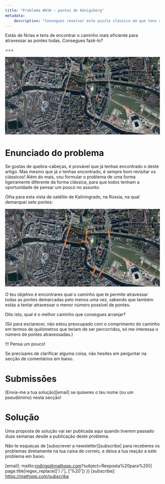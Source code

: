 ```yaml
---
title: "Problema #038 – pontes de Königsberg"
metadata:
    description: "Consegues resolver este puzzle clássico em que tens de atravessar umas pontes?"
---
```


Estás de férias e tens de encontrar o caminho mais eficiente
para atravessar as pontes todas.
Consegues fazê-lo?

===

![](thumbnail.png "Vista de satélite de Kaliningrado, Rússia.")

# Enunciado do problema

Se gostas de quebra-cabeças, é provável que já tenhas encontrado
o deste artigo.
Mas mesmo que já o tenhas encontrado, é sempre bom revisitar
os clássicos!
Além do mais, vou formular o problema de uma forma ligeiramente
diferente da forma clássica, para que todos tenham a oportunidade
de pensar um pouco no assunto.

Olha para esta vista de satélite de Kaliningrado, na Rússia,
na qual demarquei sete pontes:

![](_bridges.png "Sete pontes demarcadas em Kaliningrado, Rússia.")

O teu objetivo é encontrares qual o caminho que te permite atravessar
todas as pontes demarcadas pelo menos uma vez, sabendo que também
estás a tentar atravessar o menor número possível de pontes.

Dito isto, qual é o melhor caminho que consegues arranjar?

(Só para esclarecer, não estou preocupado com o comprimento do
caminho em termos de quilómetros que teriam de ser percorridos,
só me interessa o número de pontes atravessadas.)


!!! Pensa um pouco!

Se precisares de clarificar alguma coisa, não hesites em perguntar na secção de comentários em baixo.


# Submissões

[Envia-me a tua solução][email] se quiseres o teu nome (ou um pseudónimo) nesta secção!

<!--
Parabéns a todos os que conseguiram resolver o problema e,
em particular, aos que me enviaram as suas soluções:

 - 

(A lista não está ordenada.)
-->


# Solução

Uma proposta de solução vai ser publicada aqui quando tiverem passado duas semanas desde a publicação deste problema.


Não te esqueças de [subscrever a newsletter][subscribe] para receberes os problemas diretamente na tua caixa de correio,
e deixa a tua reação a este problema em baixo.

[email]: mailto:rodrigo@mathspp.com?subject=Resposta%20para%20{{ page.title|regex_replace(['/ /'], ['%20']) }}
[subscribe]: https://mathspp.com/subscribe
